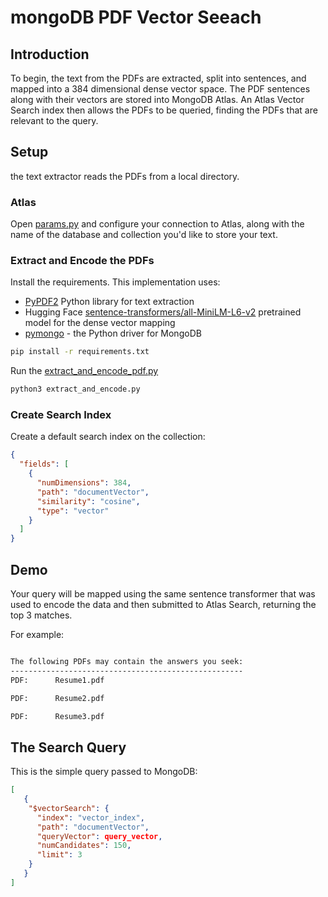 # mongoDB PDF Vector Seeach

## Introduction

To begin, the text from the PDFs are extracted, split into sentences, and mapped into a 384 dimensional dense vector space. The PDF sentences along with their vectors are stored into MongoDB Atlas.
An Atlas Vector Search index then allows the PDFs to be queried, finding the PDFs that are relevant to the query. 

## Setup
the text extractor reads the PDFs from a local directory.

### Atlas
Open [params.py](params.py) and configure your connection to Atlas, along with the name of the database and collection you'd like to store your text. 

### Extract and Encode the PDFs
Install the requirements. This implementation uses:
* [PyPDF2](https://github.com/py-pdf/PyPDF2)    Python library for text extraction
* Hugging Face [sentence-transformers/all-MiniLM-L6-v2](https://huggingface.co/sentence-transformers/all-MiniLM-L6-v2) pretrained model for the dense vector mapping
* [pymongo](https://pypi.org/project/pymongo/) - the Python driver for MongoDB

```zsh
pip install -r requirements.txt
```

Run the [extract_and_encode_pdf.py](extract_and_encode_pdf.py)

```python
python3 extract_and_encode.py
```

### Create Search Index
Create a default search index on the collection:
```json
{
  "fields": [
    {
      "numDimensions": 384,
      "path": "documentVector",
      "similarity": "cosine",
      "type": "vector"
    }
  ]
}
```

## Demo

Your query will be mapped using the same sentence transformer that was used to encode the data and then submitted to Atlas Search, returning the top 3 matches.

For example:

```zsh

The following PDFs may contain the answers you seek:
----------------------------------------------------
PDF:      Resume1.pdf

PDF:      Resume2.pdf

PDF:      Resume3.pdf
```

## The Search Query
This is the simple query passed to MongoDB:

```json
[
   {
    "$vectorSearch": {
      "index": "vector_index", 
      "path": "documentVector", 
      "queryVector": query_vector,
      "numCandidates": 150, 
      "limit": 3
    }
   }
]
```
